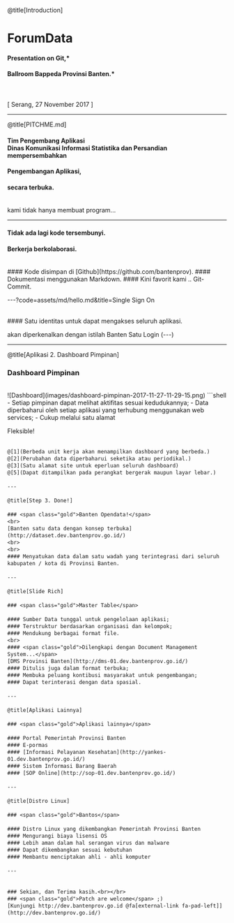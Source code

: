 @title[Introduction]

# Forum<span class="gold">Data</span>

#### Presentation on Git,*
#### Ballroom Bappeda Provinsi Banten.*
<br>
<br>
<span class="byline">[ Serang, 27 November 2017 ]</span>

---

@title[PITCHME.md]

#### Tim Pengembang Aplikasi <div class="gold">Dinas Komunikasi Informasi Statistika dan Persandian</div> mempersembahkan
#### Pengembangan Aplikasi,
#### secara terbuka.
<br>
<span class="aside">kami tidak hanya membuat program...</span>

---

#### Tidak ada lagi <span class="gray">kode tersembunyi</span>.
#### Berkerja <span class="gray">berkolaborasi</span>.
<br>
#### Kode disimpan di <span class="gold">[Github](https://github.com/bantenprov)</span>.
#### Dokumentasi menggunakan <span class="gold">Markdown</span>.
#### Kini favorit kami .. <span class="gold">Git-Commit</span>.

---?code=assets/md/hello.md&title=Single Sign On

<br>
#### Satu identitas untuk dapat mengakses seluruh aplikasi.

<span class="aside">akan diperkenalkan dengan istilah Banten Satu Login (---)</span>

---

@title[Aplikasi 2. Dashboard Pimpinan]

### <span class="gold">Dashboard Pimpinan</span>
<br>
![Dashboard](images/dashboard-pimpinan-2017-11-27-11-29-15.png)
```shell
- Setiap pimpinan dapat melihat aktifitas sesuai kedudukannya;
- Data diperbaharui oleh setiap aplikasi yang terhubung menggunakan web services;
- Cukup melalui satu alamat

Fleksible!
```

@[1](Berbeda unit kerja akan menampilkan dashboard yang berbeda.)
@[2](Perubahan data diperbaharui seketika atau periodikal.)
@[3](Satu alamat site untuk eperluan seluruh dashboard)
@[5](Dapat ditampilkan pada perangkat bergerak maupun layar lebar.)

---

@title[Step 3. Done!]

### <span class="gold">Banten Opendata!</span>
<br>
[Banten satu data dengan konsep terbuka](http://dataset.dev.bantenprov.go.id/)
<br>
<br>
#### Menyatukan data dalam satu wadah yang terintegrasi dari seluruh kabupaten / kota di Provinsi Banten.

---

@title[Slide Rich]

### <span class="gold">Master Table</span>

#### Sumber Data tunggal untuk pengelolaan aplikasi;
#### Terstruktur berdasarkan organisasi dan kelompok;
#### Mendukung berbagai format file.
<br>
#### <span class="gold">Dilengkapi dengan Document Management System...</span>
[DMS Provinsi Banten](http://dms-01.dev.bantenprov.go.id/)
#### Ditulis juga dalam format terbuka;
#### Membuka peluang kontibusi masyarakat untuk pengembangan;
#### Dapat terinterasi dengan data spasial.

---

@title[Aplikasi Lainnya]

### <span class="gold">Aplikasi lainnya</span>

#### Portal Pemerintah Provinsi Banten
#### E-pormas
#### [Informasi Pelayanan Kesehatan](http://yankes-01.dev.bantenprov.go.id/)
#### Sistem Informasi Barang Baerah
#### [SOP Online](http://sop-01.dev.bantenprov.go.id/)

---

@title[Distro Linux]

### <span class="gold">Bantos</span>

#### Distro Linux yang dikembangkan Pemerintah Provinsi Banten  
#### Mengurangi biaya lisensi OS
#### Lebih aman dalam hal serangan virus dan malware
#### Dapat dikembangkan sesuai kebutuhan
#### Membantu menciptakan ahli - ahli komputer

---


### Sekian, dan Terima kasih.<br></br>
### <span class="gold">Patch are welcome</span> ;)
[Kunjungi http://dev.bantenprov.go.id @fa[external-link fa-pad-left]](http://dev.bantenprov.go.id/)
